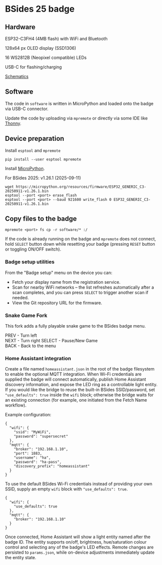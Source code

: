 # BSides 25 badge

## Hardware

ESP32-C3FH4 (4MB flash) with WiFi and Bluetooth

128x64 px OLED display (SSD1306)

16 WS2812B (Neopixel compatible) LEDs

USB-C for flashing/charging

[Schematics](./hardware/BSides_2025_badge_v1.1_schematics.pdf)

## Software

The code in `software` is written in MicroPython and loaded onto the badge via USB-C connector.

Update the code by uploading via `mpremote` or directly via some IDE like [Thonny](https://thonny.org/).

## Device preparation

Install `esptool` and `mpremote`
```
pip install --user esptool mpremote
```

Install [MicroPython](https://micropython.org/download/ESP32_GENERIC_C3).

For BSides 2025: v1.26.1 (2025-09-11)
```
wget https://micropython.org/resources/firmware/ESP32_GENERIC_C3-20250911-v1.26.1.bin
esptool --port <port> erase_flash
esptool --port <port> --baud 921600 write_flash 0 ESP32_GENERIC_C3-20250911-v1.26.1.bin
```

## Copy files to the badge

```
mpremote <port> fs cp -r software/* :/
```

If the code is already running on the badge and `mpremote` does not connect, hold `SELECT` button down while resetting your badge (pressing `RESET` button or toggling ON/OFF switch).

### Badge setup utilities

From the "Badge setup" menu on the device you can:

* Fetch your display name from the registration service.
* Scan for nearby WiFi networks – the list refreshes automatically after a scan completes, and you can press `SELECT` to trigger another scan if needed.
* View the Git repository URL for the firmware.

### Snake Game Fork

This fork adds a fully playable snake game to the BSides badge menu.
  
PREV - Turn left  
NEXT - Turn right 
SELECT - Pause/New Game  
BACK - Back to the menu  

### Home Assistant integration

Create a file named `homeassistant.json` in the root of the badge filesystem to enable the optional MQTT integration.  When Wi-Fi credentials are supplied the badge will connect automatically, publish Home Assistant discovery information, and expose the LED ring as a controllable light entity.  If you would like the bridge to reuse the built-in BSides SSID/password, set `"use_defaults": true` inside the `wifi` block; otherwise the bridge waits for an existing connection (for example, one initiated from the Fetch Name workflow).

Example configuration:

```
{
  "wifi": {
    "ssid": "MyWiFi",
    "password": "supersecret"
  },
  "mqtt": {
    "broker": "192.168.1.10",
    "port": 1883,
    "username": "ha",
    "password": "ha-pass",
    "discovery_prefix": "homeassistant"
  }
}
```

To use the default BSides Wi-Fi credentials instead of providing your own SSID, supply an empty `wifi` block with `"use_defaults": true`.

```
{
  "wifi": {
    "use_defaults": true
  },
  "mqtt": {
    "broker": "192.168.1.10"
  }
}
```

Once connected, Home Assistant will show a light entity named after the badge ID.  The entity supports on/off, brightness, hue/saturation colour control and selecting any of the badge's LED effects.  Remote changes are persisted to `params.json`, while on-device adjustments immediately update the entity state.
